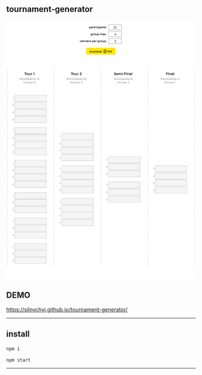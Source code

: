 ## tournament-generator

<img src="./preview.png" style="display:block; margin: 0 auto;" />

## DEMO

https://silnychyi.github.io/tournament-generator/
___
## install

```
npm i
```
```
npm start
```
___

